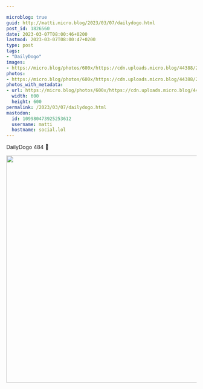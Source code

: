```yaml
---

microblog: true
guid: http://matti.micro.blog/2023/03/07/dailydogo.html
post_id: 1826560
date: 2023-03-07T08:00:46+0200
lastmod: 2023-03-07T08:00:47+0200
type: post
tags:
- "DailyDogo"
images:
- https://micro.blog/photos/600x/https://cdn.uploads.micro.blog/44388/2023/3e80e52924.jpg
photos:
- https://micro.blog/photos/600x/https://cdn.uploads.micro.blog/44388/2023/3e80e52924.jpg
photos_with_metadata:
- url: https://micro.blog/photos/600x/https://cdn.uploads.micro.blog/44388/2023/3e80e52924.jpg
  width: 600
  height: 600
permalink: /2023/03/07/dailydogo.html
mastodon:
  id: 109980473925253612
  username: matti
  hostname: social.lol
---
```

DailyDogo 484 🐶

<img src="/media/uploads/2023/3e80e52924.jpg" width="600" height="600" alt="" />
